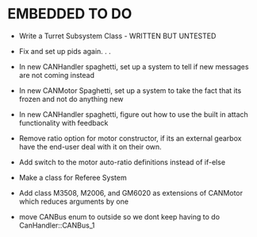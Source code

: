 # EMBEDDED TO DO

- Write a Turret Subsystem Class - WRITTEN BUT UNTESTED

- Fix and set up pids again. . .

- In new CANHandler spaghetti, set up a system to tell if new messages are not coming instead

- In new CANMotor Spaghetti, set up a system to take the fact that its frozen and not do anything new

- In new CANHandler spaghetti, figure out how to use the built in attach functionality with feedback

- Remove ratio option for motor constructor, if its an external gearbox have the end-user deal with it on their own.

- Add switch to the motor auto-ratio definitions instead of if-else

- Make a class for Referee System 

- Add class M3508, M2006, and GM6020 as extensions of CANMotor which reduces arguments by one

- move CANBus enum to outside so we dont keep having to do CanHandler::CANBus_1
